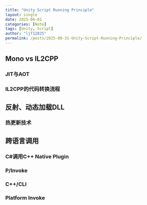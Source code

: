 ```yaml
---
title: "Unity Script Running Principle"
layout: single
date: 2025-06-01
categories: [Note]
tags: [Unity, Script]
author: "ljf12825"
permalink: /posts/2025-08-31-Unity-Script-Running-Principle/
---
```

## Mono vs IL2CPP
### JIT与AOT
### IL2CPP的代码转换流程

## 反射、动态加载DLL
### 热更新技术

## 跨语言调用
### C#调用C++ Native Plugin
### P/Invoke
### C++/CLI
### Platform Invoke